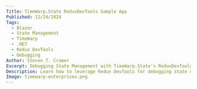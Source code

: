 ```yaml
---
Title: TimeWarp.State ReduxDevTools Sample App
Published: 12/24/2024
Tags: 
  - Blazor
  - State Management
  - TimeWarp
  - .NET
  - Redux DevTools
  - Debugging
Author: Steven T. Cramer
Excerpt: Debugging State Management with TimeWarp.State's ReduxDevTools Integration
Description: Learn how to leverage Redux DevTools for debugging state management in your Blazor applications with TimeWarp.State.
Image: timewarp-enterprises.png
---
```


<?! Git "TimeWarpEngineering" "timewarp-state" "Samples/01-ReduxDevTools/README.md" /?>
